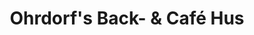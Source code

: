 ---
title: "Ohrdorf's Back- & Café Hus"
url: /erxleben/ohrdorfs-back-und-cafe-hus/
shop: Bäckerei
---